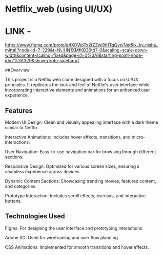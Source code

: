 # Netflix_web (using UI/UX)
# LINK -
https://www.figma.com/proto/a4XDWpTx2tZZwi9h1TqQvx/Netflix_by_nishu_mittal.?node-id=7-329&t=NLIHN1XMfKB36td7-0&scaling=scale-down-width&content-scaling=fixed&page-id=0%3A1&starting-point-node-id=7%3A329&show-proto-sidebar=1

##Overview

This project is a Netflix web clone designed with a focus on UI/UX principles. It replicates the look and feel of Netflix's user interface while incorporating interactive elements and animations for an enhanced user experience.

## Features

Modern UI Design: Clean and visually appealing interface with a dark theme similar to Netflix.

Interactive Animations: Includes hover effects, transitions, and micro-interactions.

User Navigation: Easy-to-use navigation bar for browsing through different sections.

Responsive Design: Optimized for various screen sizes, ensuring a seamless experience across devices.

Dynamic Content Sections: Showcasing trending movies, featured content, and categories.

Prototype Interaction: Includes scroll effects, overlays, and interactive buttons.

## Technologies Used

Figma: For designing the user interface and prototyping interactions.

Adobe XD: Used for wireframing and user flow planning.

CSS Animations: Implemented for smooth transitions and hover effects.
